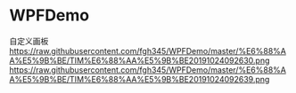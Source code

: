 # WPFDemo
自定义画板
https://raw.githubusercontent.com/fgh345/WPFDemo/master/%E6%88%AA%E5%9B%BE/TIM%E6%88%AA%E5%9B%BE20191024092630.png
https://raw.githubusercontent.com/fgh345/WPFDemo/master/%E6%88%AA%E5%9B%BE/TIM%E6%88%AA%E5%9B%BE20191024092639.png
